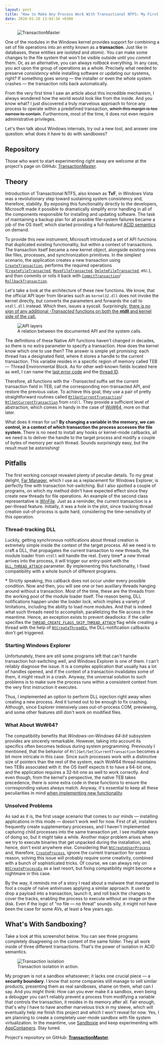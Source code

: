 ```yaml
---
layout: post
title: "How to Make Any Process Work With Transactional NTFS: My First Step to Writing a Sandbox for Windows."
date: 2020-01-28 13:03:34 +0300
---
```

<figure class="float-right shadow">
  <img src="/images/TxF/01.TransactionMaster.png" alt="TransactionMaster"/>
</figure>

One of the modules in the Windows kernel provides support for combining a set of file operations into an entity known as a **transaction**. Just like in databases, these entities are *isolated* and *atomic*. You can make some changes to the file system that won't be visible outside until you *commit* them. Or, as an alternative, you can always *rollback* everything. In any case, you act upon the group of operations as a whole. Precisely what needed to preserve *consistency* while installing software or updating our systems, right? If something goes wrong — the installer or even the whole system crashes — the transaction rolls back automatically.

From the very first time I saw an article about this incredible mechanism, I always wondered how the world would look like from the inside. And you know what? I just discovered a truly marvelous approach to force any process to operate within a predefined transaction, ~~which this margin is too narrow to contain~~. Furthermore, most of the time, it does not even require administrative privileges.

Let's then talk about Windows internals, try out a new tool, and answer one question: what does it have to do with sandboxes?

<cut/>

## Repository

Those who want to start experimenting right away are welcome at the project's page on GitHub: [TransactionMaster](https://github.com/diversenok/TransactionMaster).

## Theory

Introduction of Transactional NTFS, also known as **TxF**, in Windows Vista was a revolutionary step toward sustaining system consistency and, therefore, stability. By exposing this functionality directly to the developers, Microsoft made it possible to dramatically simplify error handling in all of the components responsible for installing and updating software. The task of maintaining a backup plan for all possible file-system failures became a job of the OS itself, which started providing a full-featured [<abbr title="Atomicity, Consistency, Isolation, Durability">ACID</abbr> semantics](https://en.wikipedia.org/wiki/ACID) on demand.

To provide this new instrument, Microsoft introduced a set of API functions that duplicated existing functionality, but within a context of transactions. The transaction itself became a new kernel object, alongside existing ones like files, processes, and synchronization primitives. In the simplest scenario, the application creates a new transaction using [`CreateTransaction`](https://docs.microsoft.com/en-us/windows/win32/api/ktmw32/nf-ktmw32-createtransaction), performs the required operations ([`CreateFileTransacted`](https://docs.microsoft.com/en-us/windows/win32/api/winbase/nf-winbase-createfiletransactedw), [`MoveFileTransacted`](https://docs.microsoft.com/en-us/windows/win32/api/winbase/nf-winbase-movefiletransactedw), [`DeleteFileTransacted`](https://docs.microsoft.com/en-us/windows/win32/api/winbase/nf-winbase-deletefiletransactedw), etc.), and then commits or rolls it back with [`CommitTransaction`](https://docs.microsoft.com/en-us/windows/win32/api/ktmw32/nf-ktmw32-committransaction)/<wbr/>[`RollbackTransaction`](https://docs.microsoft.com/en-us/windows/win32/api/ktmw32/nf-ktmw32-rollbacktransaction).

Let's take a look at the architecture of these new functions. We know, that the official API layer from libraries such as `kernel32.dll` does not invoke the kernel directly, but converts the parameters and forwards the call to `ntdll.dll` instead. Which then, issues a syscall. Surprisingly, <u>there is no sign of any additional *-Transacted* functions on both the **ntdll** and kernel side of the call.</u>

<figure>
  <img src="/images/TxF/02.API-layers.png" alt="API layers"/>
  <figcaption>A relation between the documented API and the system calls.</figcaption>
</figure>

The definitions of these Native API functions haven't changed in decades, so there is no extra parameter to specify a transaction. How does the kernel know which one to use then? The answer is simple yet promising: each thread has a designated field, where it stores a handle to the current transaction. This variable resides in a specific region of memory called TEB — Thread Environmental Block. As for other well-known fields located here as well, I can name the [last error code](https://docs.microsoft.com/en-us/windows/win32/api/errhandlingapi/nf-errhandlingapi-getlasterror) and the [thread ID](https://docs.microsoft.com/en-us/windows/win32/api/processthreadsapi/nf-processthreadsapi-getcurrentthreadid).

Therefore, all functions with the *-Transacted* suffix set the current transaction field in TEB, call the corresponding non-transacted API, and restore the previous value. To achieve this goal, they use a pair of pretty straightforward routines called [`RtlGetCurrentTransaction`](https://github.com/processhacker/processhacker/blob/027e920932f8ca8b971aa499b1788065d3cdb720/phnt/include/ntrtl.h#L4376-L4381)/<wbr/>[`RtlSetCurrentTransaction`](https://github.com/processhacker/processhacker/blob/027e920932f8ca8b971aa499b1788065d3cdb720/phnt/include/ntrtl.h#L4386-L4391) from `ntdll`. They provide a sufficient level of abstraction, which comes in handy in the case of <abbr title="Windows-on-Windows 64-bit">WoW64</abbr>, more on that later.

What does it mean for us? **By changing a variable in the memory, we can control, in a context of which transaction the process accesses the file system.** There is no need to install any hooks or kernel-mode callbacks, all we need is to deliver the handle to the target process and modify a couple of bytes of memory per each thread. Sounds surprisingly easy, but the result must be astonishing!

## Pitfalls

The first working concept revealed plenty of peculiar details. To my great delight, [Far Manager](https://farmanager.com/index.php?l=en), which I use as a replacement for Windows Explorer, is perfectly fine with transaction hot-switching. But I also spotted a couple of programs, on which my method didn't have expected effect since they create new threads for file operations. An example of the second class representative is [WinFile](https://github.com/microsoft/winfile). Just as a reminder, the current transaction is a per-thread feature. Initially, it was a hole in the plot, since tracking thread creation out-of-process is quite hard, considering the time-sensitivity of this operation.

### Thread-tracking DLL

Luckily, getting synchronous notifications about thread creation is extremely simple inside the context of the target process. All we need is to craft a DLL, that propagates the current transaction to new threads, the module loader from `ntdll` will handle the rest. Every time<b>\*</b> a new thread arrives into the process, it will trigger our entry-point with the [`DLL_THREAD_ATTACH`](https://docs.microsoft.com/en-us/windows/win32/dlls/dllmain) parameter. By implementing this functionality, I fixed compatibility with a whole bunch of different programs.

**\*** Strictly speaking, this callback does not occur under every possible condition. Now and then, you will see one or two auxiliary threads hanging around without a transaction. Most of the time, these are the threads from the working pool of the module loader itself. The reason being, DLL notifications happen under the *loader lock*, which implies a variety of limitations, including the ability to load more modules. And that is indeed what such threads need to accomplish, parallelizing the file access in the meantime. Hence, an exception exists to prevent deadlocks: if the caller specifies the [`THREAD_CREATE_FLAGS_SKIP_THREAD_ATTACH`](https://github.com/processhacker/processhacker/blob/027e920932f8ca8b971aa499b1788065d3cdb720/phnt/include/ntpsapi.h#L1757) flag while creating a thread with the help of [`NtCreateThreadEx`](https://github.com/processhacker/processhacker/blob/027e920932f8ca8b971aa499b1788065d3cdb720/phnt/include/ntpsapi.h#L1765-L1780), the DLL-notification callbacks don't get triggered.

### Starting Windows Explorer

Unfortunately, there are still some programs left that can't handle transaction hot-switching well, and Windows Explorer is one of them. I can't reliably diagnose the issue. It is a complex application that usually has a lot of handles opened, and if the context of a transaction invalidates some of them, it might result in a crash. Anyway, the universal solution to such problems is to make sure the process runs within a consistent context from the very first instruction it executes.

Thus, I implemented an option to perform DLL injection right away when creating a new process. And it turned out to be enough to fix crashing. Although, since Explorer intensively uses out-of-process COM, previewing, and some other features still don't work on modified files.

### What About WoW64?

The compatibility benefits that *Windows-on-Windows 64-bit* subsystem provides are sincerely remarkable. However, taking into account its specifics often becomes tedious during system programming. Previously I mentioned, that the behavior of `Rtl[Get/Set]CurrentTransaction` becomes a bit more intricate in this case. Since such processes work with a distinctive size of pointers than the rest of the system, each WoW64 thread maintains two TEBs associated with it: the OS itself expects it to have a 64-bit one, and the application requires a 32-bit one as well to work correctly. And even though, from the kernel's perspective, the native TEB takes precedence, there is some extra code in these functions to ensure the corresponding values always match. Anyway, it's essential to keep all these peculiarities in mind [when implementing new functionality](https://github.com/diversenok/NtUtilsLibrary/blob/2f7b1c82fcdcf49907c7e94ef6c36262eaf95016/NtUtils.Transactions.Remote.pas#L73-L141).

### Unsolved Problems

As sad as it is, the first usage scenario that comes to our minds — installing applications in this mode — doesn't work well for now. First of all, installers frequently create supplementary processes, and I haven't implemented capturing child processes into the same transaction yet. I see multiple ways of doing so, but it might take a while. Another major problem arises when we try to execute binaries that get unpacked during the installation, and, hence, don't exist anywhere else. Considering that [`NtCreateUserProcess`](https://github.com/processhacker/processhacker/blob/027e920932f8ca8b971aa499b1788065d3cdb720/phnt/include/ntpsapi.h#L1737-L1752) and, therefore, [`CreateProcess`](https://docs.microsoft.com/en-us/windows/win32/api/processthreadsapi/nf-processthreadsapi-createprocessw), ignore the current transaction for some reason, solving this issue will probably require some creativity, combined with a bunch of sophisticated tricks. Of course, we can always rely on [`NtCreateProcessEx`](https://github.com/processhacker/processhacker/blob/027e920932f8ca8b971aa499b1788065d3cdb720/phnt/include/ntpsapi.h#L1098-L1111) as a last resort, but fixing compatibility might become a nightmare in this case.

By the way, it reminds me of a story I read about a malware that managed to fool a couple of naïve antiviruses applying a similar approach. It used to drop a payload into a transaction, launch it, and roll back the changes to cover the tracks, enabling the process to execute without an image on the disk. Even if the logic of “no file — no threat” sounds silly, it might not have been the case for some AVs, at least a few years ago.

## What's With Sandboxing?

Take a look at this screenshot below. You can see three programs completely disagreeing on the content of the same folder. They all work inside of three different transactions. That's the power of isolation in ACID semantics.

<figure class="shadow">
  <img src="/images/TxF/03.TxF-isolation.png" alt="Transaction isolation"/>
  <figcaption>Transaction isolation in action.</figcaption>
</figure>

My program is not a sandbox whatsoever; it lacks one crucial piece — a **security boundary**. I know that some companies still manage to sell similar products, presenting them as real sandboxes, shame on them, what can I say. And you might think: How can you ever make it a sandbox, even being a debugger you can't reliably prevent a process from modifying a variable that controls the transaction, it resides in its memory after all. Fair enough, that's why I have to have another marvelous trick in my sleeve, which will eventually help me finish this project and which I won't reveal for now. Yes, I am planning to create a completely user-mode sandbox with file system virtualization. In the meantime, use [Sandboxie](https://github.com/sandboxie-plus/Sandboxie) and keep experimenting with [AppContainers](https://docs.microsoft.com/en-us/windows/win32/secauthz/appcontainer-isolation). Stay tuned.

Project's repository on GitHub: **[TransactionMaster](https://github.com/diversenok/TransactionMaster)**.
